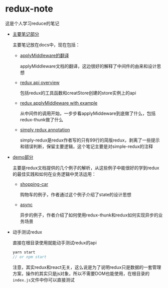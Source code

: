 # redux-note
这是个人学习reduce的笔记

- [主要笔记部分](https://github.com/GuoQichen/redux-notes/tree/master/docs)

    主要笔记放在docs中，现在包括：
    
    - [applyMiddleware的翻译](https://github.com/GuoQichen/redux-notes/blob/master/docs/applyMiddleware.md)

        applyMiddleware文档的翻译，这边很好的解释了中间件的由来和设计思想
    - [redux api overview](https://github.com/GuoQichen/redux-notes/blob/master/docs/overview.md)

        包括redux的工具函数和creatStore创建的store实例上的api
    - [redux applyMiddleware with example](https://github.com/GuoQichen/redux-notes/blob/master/docs/middleware-analysis.md)

        从中间件的调用开始，一步步看applyMiddeware到底做了什么，包括redux-thunk做了什么
    - [simply redux annotation](https://github.com/GuoQichen/redux-notes/blob/master/docs/simple-redux-annotation.js)

        simply-redux是redux作者写的只有99行的简版redux，剥离了一些提示和错误判断，保留主要逻辑，这个笔记主要是对simple-redux的注释

- [demo部分](https://github.com/GuoQichen/redux-notes/tree/master/examples)

    主要是redux文档提供的几个例子的解析，从这些例子中能很好的学到redux的最佳实践和如何在业务逻辑中灵活运用：

    - [shopping-car](https://github.com/GuoQichen/redux-notes/tree/master/examples/shopping-cart)

        购物车的例子，作者通过这个例子介绍了state的设计思想

    - [async](https://github.com/GuoQichen/redux-notes/tree/master/examples/async)

        异步的例子，作者介绍了如何使用redux-thunk和redux如何实现异步的业务场景

- 动手测试redux

    直接在根目录使用就能动手测试redux的api

    ```js
    yarn start
    // or npm start
    ```

    注意，其实redux和react无关，这么说是为了说明redux只是数据的一套管理方案，操作的其实只是js对象，所以不需要DOM也能使用，在根目录的`index.js`文件中你可以直接测试